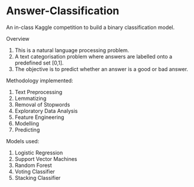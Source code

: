 # Answer-Classification
An in-class Kaggle competition to build a binary classification model. 

Overview
1. This is a natural language processing problem.
2. A text categorisation problem where answers are labelled onto a predefined set [0,1].
3. The objective is to predict whether an answer is a good or bad answer.

Methodology implemented:
1. Text Preprocessing
2. Lemmatizing
3. Removal of Stopwords
4. Exploratory Data Analysis
5. Feature Engineering
6. Modelling
7. Predicting

Models used:
1. Logistic Regression
2. Support Vector Machines
3. Random Forest
4. Voting Classifier
5. Stacking Classifier
